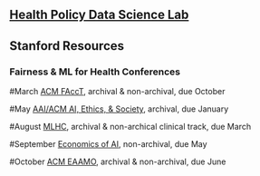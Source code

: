 ## [Health Policy Data Science Lab](http://healthpolicydatascience.org/) 
## Stanford Resources


### Fairness & ML for Health Conferences

#March
[ACM FAccT](https://facctconference.org), archival & non-archival, due October

#May
[AAI/ACM AI, Ethics, & Society](https://www.aies-conference.com/2021/), archival, due January 

#August
[MLHC](https://www.mlforhc.org/), archival & non-archical clinical track, due March

#September
[Economics of AI](https://www.economicsofai.com/blog/2021/2/2/2021-nber-economics-of-ai-conference-call-for-papers), non-archival, due May

#October
[ACM EAAMO](https://eaamo.org/), archival & non-archival, due June
